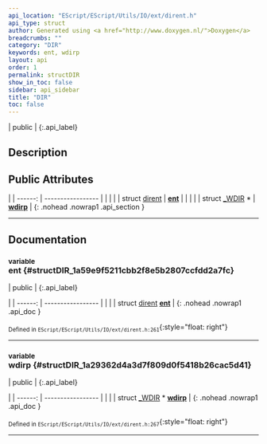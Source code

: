 ```yaml
---
api_location: "EScript/EScript/Utils/IO/ext/dirent.h"
api_type: struct
author: Generated using <a href="http://www.doxygen.nl/">Doxygen</a>
breadcrumbs: ""
category: "DIR"
keywords: ent, wdirp
layout: api
order: 1
permalink: structDIR
show_in_toc: false
sidebar: api_sidebar
title: "DIR"
toc: false
---
```


| public |
{:.api_label}

## Description





## Public Attributes

|
| ------: | ----------------- |
|  | |
| struct [dirent](structdirent) | **[ent](#structDIR_1a59e9f5211cbb2f8e5b2807ccfdd2a7fc)**  |
|  | |
| struct [_WDIR](struct%5F%5FWDIR) * | **[wdirp](#structDIR_1a29362d4a3d7f809d0f5418b26cac5d41)**  |
{: .nohead .nowrap1 .api_section }


-------------------------------------------------------------------

## Documentation

### <small>variable</small><br/> ent {#structDIR_1a59e9f5211cbb2f8e5b2807ccfdd2a7fc}

| public |
{:.api_label}

|
| ------: | ----------------- |
|  |
| struct [dirent](structdirent) **[ent](#structDIR_1a59e9f5211cbb2f8e5b2807ccfdd2a7fc)**  |
{: .nohead .nowrap1 .api_doc }





<sub>Defined in `EScript/EScript/Utils/IO/ext/dirent.h:261`</sub>{:style="float: right"}

-------------------------------------------------------------------

### <small>variable</small><br/> wdirp {#structDIR_1a29362d4a3d7f809d0f5418b26cac5d41}

| public |
{:.api_label}

|
| ------: | ----------------- |
|  |
| struct [_WDIR](struct%5F%5FWDIR) * **[wdirp](#structDIR_1a29362d4a3d7f809d0f5418b26cac5d41)**  |
{: .nohead .nowrap1 .api_doc }





<sub>Defined in `EScript/EScript/Utils/IO/ext/dirent.h:267`</sub>{:style="float: right"}

-------------------------------------------------------------------

